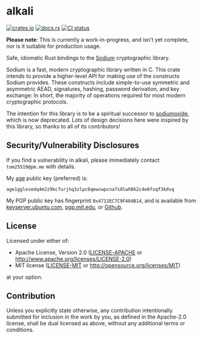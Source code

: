 # alkali
[![crates.io](https://img.shields.io/crates/v/alkali.svg)](https://crates.io/crates/alkali)
[![docs.rs](https://docs.rs/alkali/badge.svg)](https://docs.rs/alkali)
[![CI status](https://github.com/tom25519/alkali/actions/workflows/tests.yml/badge.svg?event=push)](https://github.com/tom25519/alkali/actions)

**Please note**: This is currently a work-in-progress, and isn't yet complete,
nor is it suitable for production usage.

Safe, idiomatic Rust bindings to the [Sodium](https://libsodium.org)
cryptographic library.

Sodium is a fast, modern cryptographic library written in C. This crate intends
to provide a higher-level API for making use of the constructs Sodium provides.
These constructs include simple-to-use symmetric and asymmetric AEAD,
signatures, hashing, password derivation, and key exchange: In short, the
majority of operations required for most modern cryptographic protocols.

The intention for this library is to be a spiritual successor to
[sodiumoxide](https://github.com/sodiumoxide/sodiumoxide), which is now
deprecated. Lots of design decisions here were inspired by this library, so
thanks to all of its contributors!

## Security/Vulnerability Disclosures
If you find a vulnerability in alkali, please immediately contact
`tom25519@pm.me` with details.

My [age](https://github.com/FiloSottile/age) public key (preferred) is:

```text
age1gglesedq4m2z9kc7urjhq3zlpc6qewcwpcna7s0lwh8k2c4e6fxqf3kdvq
```

My PGP public key has fingerprint `0x4712EC7C9F404B14`, and is available from
[keyserver.ubuntu.com](https://keyserver.ubuntu.com),
[pgp.mit.edu](https://pgp.mit.edu/), or
[Github](https://github.com/tom25519.gpg).

## License
Licensed under either of:

 * Apache License, Version 2.0 ([LICENSE-APACHE](LICENSE-APACHE) or
   http://www.apache.org/licenses/LICENSE-2.0)
 * MIT license ([LICENSE-MIT](LICENSE-MIT) or
   http://opensource.org/licenses/MIT)

at your option.

## Contribution
Unless you explicitly state otherwise, any contribution intentionally submitted
for inclusion in the work by you, as defined in the Apache-2.0 license, shall be
dual licensed as above, without any additional terms or conditions.

